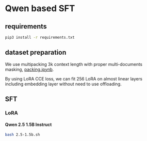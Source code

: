 # Qwen based SFT

## requirements

```bash
pip3 install -r requirements.txt
```

## dataset preparation

We use multipacking 3k context length with proper multi-documents masking, [packing.ipynb](packing.ipynb).

By using LoRA CCE loss, we can fit 256 LoRA on almost linear layers including embedding layer without need to use offloading.

## SFT

### LoRA

#### Qwen 2.5 1.5B Instruct

```bash
bash 2.5-1.5b.sh
```
